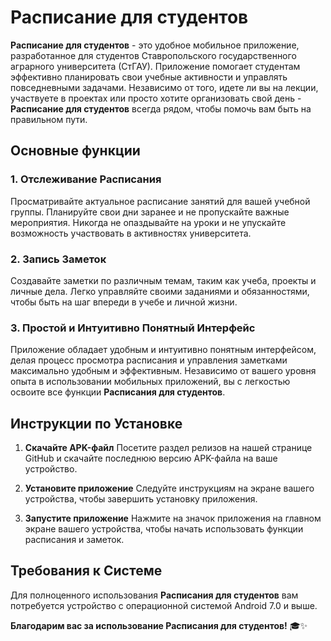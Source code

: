 # **Расписание для студентов**

**Расписание для студентов** - это удобное мобильное приложение, разработанное для студентов Ставропольского государственного аграрного университета (СтГАУ). Приложение помогает студентам эффективно планировать свои учебные активности и управлять повседневными задачами. Независимо от того, идете ли вы на лекции, участвуете в проектах или просто хотите организовать свой день - **Расписание для студентов** всегда рядом, чтобы помочь вам быть на правильном пути.

## **Основные функции**

### **1. Отслеживание Расписания**
Просматривайте актуальное расписание занятий для вашей учебной группы. Планируйте свои дни заранее и не пропускайте важные мероприятия. Никогда не опаздывайте на уроки и не упускайте возможность участвовать в активностях университета.

### **2. Запись Заметок**
Создавайте заметки по различным темам, таким как учеба, проекты и личные дела. Легко управляйте своими заданиями и обязанностями, чтобы быть на шаг впереди в учебе и личной жизни.

### **3. Простой и Интуитивно Понятный Интерфейс**
Приложение обладает удобным и интуитивно понятным интерфейсом, делая процесс просмотра расписания и управления заметками максимально удобным и эффективным. Независимо от вашего уровня опыта в использовании мобильных приложений, вы с легкостью освоите все функции **Расписания для студентов**.

## **Инструкции по Установке**

1. **Скачайте APK-файл**
   Посетите раздел релизов на нашей странице GitHub и скачайте последнюю версию APK-файла на ваше устройство.

2. **Установите приложение**
   Следуйте инструкциям на экране вашего устройства, чтобы завершить установку приложения.

3. **Запустите приложение**
   Нажмите на значок приложения на главном экране вашего устройства, чтобы начать использовать функции расписания и заметок.

## **Требования к Системе**

Для полноценного использования **Расписания для студентов** вам потребуется устройство с операционной системой Android 7.0 и выше.


**Благодарим вас за использование Расписания для студентов!** 🎓✨
